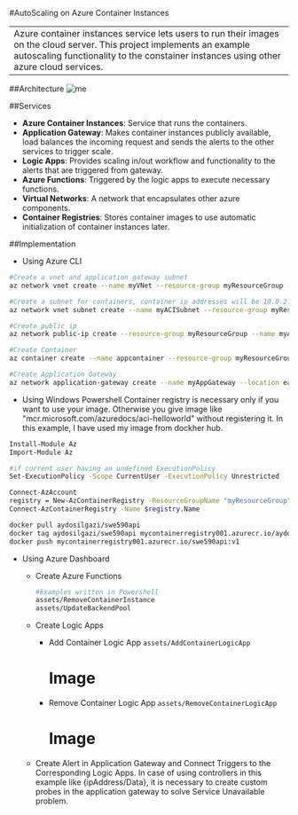 #AutoScaling on Azure Container Instances
<table>
<tr>
<td>
Azure container instances service lets users to run their images on the cloud server. This project implements an example autoscaling functionality to the constainer instances using other azure cloud services. 
</td>
</tr>
</table>

##Architecture
![me](https://github.com/AydosIlgazi/swe590api/blob/master/Assets/Architecture.png)

##Services
- **Azure Container Instances**: Service that runs the containers.
- **Application Gateway**: Makes container instances publicly available, load balances the incoming request and sends the alerts to the other services to trigger scale.
- **Logic Apps**: Provides scaling in/out workflow and functionality to the alerts that are triggered from gateway.
- **Azure Functions**: Triggered by the logic apps to execute necessary functions.
- **Virtual Networks**: A network that encapsulates other azure components.
- **Container Registries**: Stores container images to use automatic initialization of container instances later.


##Implementation

- Using Azure CLI
```bash
#Create a vnet and application gateway subnet
az network vnet create --name myVNet --resource-group myResourceGroup --location eastus --address-prefix 10.0.0.0/16 --subnet-name myAGSubnet --subnet-prefix 10.0.1.0/24

#Create a subnet for containers, container ip addresses will be 10.0.2.* automatically in the subnet
az network vnet subnet create --name myACISubnet --resource-group myResourceGroup --vnet-name myVNet  --address-prefix 10.0.2.0/24

#Create public ip
az network public-ip create --resource-group myResourceGroup --name myAGPublicIPAddress --allocation-method Static --sku Standard

#Create Container
az container create --name appcontainer --resource-group myResourceGroup --image <image> --vnet myVNet --subnet myACISubnet

#Create Application Gateway
az network application-gateway create --name myAppGateway --location eastus --resource-group myResourceGroup --capacity 2 --sku Standard_v2 --http-settings-protocol http --public-ip-address myAGPublicIPAddress --vnet-name myVNet --subnet myAGSubnet --servers <ContainerIp>
```

- Using Windows Powershell
Container registry is necessary only if you want to use your image. Otherwise you give image like "mcr.microsoft.com/azuredocs/aci-helloworld" without registering it. In this example, I have used my image from dockher hub. 
```bash
Install-Module Az
Import-Module Az

#if current user having an undefined ExecutionPolicy
Set-ExecutionPolicy -Scope CurrentUser -ExecutionPolicy Unrestricted   

Connect-AzAccount
registry = New-AzContainerRegistry -ResourceGroupName "myResourceGroup" -Name "myContainerRegistry001" -EnableAdminUser -Sku Basic
Connect-AzContainerRegistry -Name $registry.Name

docker pull aydosilgazi/swe590api
docker tag aydosilgazi/swe590api mycontainerregistry001.azurecr.io/aydosilgazi/swe590api:v1
docker push mycontainerregistry001.azurecr.io/swe590api:v1
```

- Using Azure Dashboard

    * Create Azure Functions
        ```bash
        #Examples written in Powershell
        assets/RemoveContainerInstance
        assets/UpdateBackendPool
        ```

    * Create Logic Apps
        - Add Container Logic App
            `assets/AddContainerLogicApp`
            # Image
        - Remove Container Logic App
            `assets/RemoveContainerLogicApp`
            # Image

    * Create Alert in Application Gateway and Connect Triggers to the Corresponding Logic Apps. In case of using controllers in this example like {ipAddress/Data}, it is necessary to create custom probes in the application gateway to solve Service Unavailable problem.
